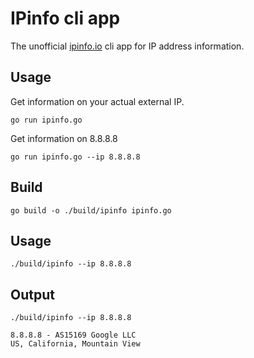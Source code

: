 # IPinfo cli app
The unofficial [ipinfo.io](https://ipinfo.io) cli app for IP address information.

## Usage
Get information on your actual external IP.
```shell
go run ipinfo.go
```

Get information on 8.8.8.8
```shell
go run ipinfo.go --ip 8.8.8.8
```

## Build
```shell
go build -o ./build/ipinfo ipinfo.go
```

## Usage
```shell
./build/ipinfo --ip 8.8.8.8
```

## Output
```shell
./build/ipinfo --ip 8.8.8.8

8.8.8.8 - AS15169 Google LLC
US, California, Mountain View
```